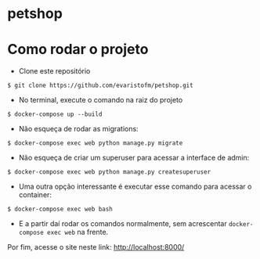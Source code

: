 # petshop

# Como rodar o projeto

- Clone este repositório 
```
$ git clone https://github.com/evaristofm/petshop.git
```

- No terminal, execute o comando na raiz do projeto
```
$ docker-compose up --build
```

- Não esqueça de rodar as migrations:
```
$ docker-compose exec web python manage.py migrate
```

- Não esqueça de criar um superuser para acessar a interface de admin:
```
$ docker-compose exec web python manage.py createsuperuser
```

- Uma outra opção interessante é executar esse comando para acessar o container:
```
$ docker-compose exec web bash
```

- E a partir daí rodar os comandos normalmente, sem acrescentar `docker-compose exec web` na frente.

Por fim, acesse o site neste link: [http://localhost:8000/](http://localhost:8000/)
